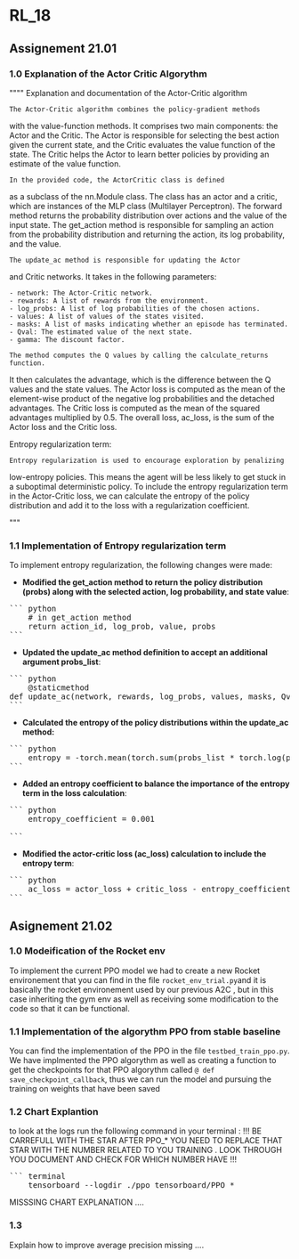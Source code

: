 # RL_18

## Assignement 21.01


### 1.0 Explanation of the Actor Critic Algorythm

""""
 Explanation and documentation of the Actor-Critic algorithm

    The Actor-Critic algorithm combines the policy-gradient methods 
with the value-function methods. It comprises two main components: the Actor and 
the Critic. The Actor is responsible for selecting the best action given the 
current state, and the Critic evaluates the value function of the state. 
The Critic helps the Actor to learn better policies by providing an estimate 
of the value function.

    In the provided code, the ActorCritic class is defined 
as a subclass of the nn.Module class. The class has an actor and a critic,
which are instances of the MLP class (Multilayer Perceptron). 
The forward method returns the probability distribution over actions
and the value of the input state. The get_action method is responsible
for sampling an action from the probability distribution and returning 
the action, its log probability, and the value.

    The update_ac method is responsible for updating the Actor 
and Critic networks. It takes in the following parameters:

    - network: The Actor-Critic network.
    - rewards: A list of rewards from the environment.
    - log_probs: A list of log probabilities of the chosen actions.
    - values: A list of values of the states visited.
    - masks: A list of masks indicating whether an episode has terminated.
    - Qval: The estimated value of the next state.
    - gamma: The discount factor.

    The method computes the Q values by calling the calculate_returns function.
It then calculates the advantage, which is the difference between the Q values 
and the state values. The Actor loss is computed as the mean of the element-wise 
product of the negative log probabilities and the detached advantages. 
The Critic loss is computed as the mean of the squared advantages multiplied by 0.5. 
The overall loss, ac_loss, is the sum of the Actor loss and the Critic loss.

Entropy regularization term:

    Entropy regularization is used to encourage exploration by penalizing 
low-entropy policies. This means the agent will be less likely to get stuck 
in a suboptimal deterministic policy. To include the entropy regularization 
term in the Actor-Critic loss, we can calculate the entropy of the policy 
distribution and add it to the loss with a regularization coefficient.


"""
### 1.1 Implementation of Entropy regularization term 

To implement entropy regularization, the following changes were made:

- **Modified the get_action method to return the policy distribution (probs) along with the selected action, log probability, and state value**: 
<pre>
``` python
    # in get_action method
    return action_id, log_prob, value, probs
```
</pre>

- **Updated the update_ac method definition to accept an additional argument probs_list**:

<pre>
``` python
    @staticmethod
def update_ac(network, rewards, log_probs, values, masks, Qval, probs_list, gamma=GAMMA):
```
</pre>

- **Calculated the entropy of the policy distributions within the update_ac method:**

<pre>
``` python
    entropy = -torch.mean(torch.sum(probs_list * torch.log(probs_list + 1e-9), dim=-1))
```
</pre>

- **Added an entropy coefficient to balance the importance of the entropy term in the loss calculation**:

<pre>
``` python
    entropy_coefficient = 0.001

```
</pre>

- **Modified the actor-critic loss (ac_loss) calculation to include the entropy term**:

<pre>
``` python
    ac_loss = actor_loss + critic_loss - entropy_coefficient * entropy
```
</pre>


## Asignement 21.02


### 1.0 Modeification of the Rocket env

To implement the current PPO model we had to create a new Rocket environement that you can find in the file `rocket_env_trial.py`and it is basically the rocket environement used by our previous A2C , but in this case inheriting the gym env as well as receiving some modification to the code so that it can be functional. 

### 1.1 Implementation of the algorythm PPO from stable baseline 

You can find the implementation of the PPO in the file `testbed_train_ppo.py`.
We have implmented the PPO algorythm as well as creating a function to get the checkpoints for that PPO algorythm called `@ def save_checkpoint_callback`, thus we can run the model and pursuing the training on weights that have been saved


### 1.2 Chart Explantion

to look at the logs run the following command in your terminal :
!!! BE CARREFULL WITH THE STAR AFTER PPO_* YOU NEED TO REPLACE THAT STAR WITH THE NUMBER RELATED TO YOU TRAINING . LOOK THROUGH YOU DOCUMENT AND CHECK FOR WHICH NUMBER HAVE !!!
<pre>
``` terminal
    tensorboard --logdir ./ppo_tensorboard/PPO_*
</pre>


MISSSING CHART EXPLANATION ....

### 1.3 

Explain how to improve average precision missing ....
